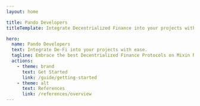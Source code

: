 ```yaml
---
layout: home

title: Pando Developers
titleTemplate: Integrate Decentrialized Finance into your projects with ease

hero:
  name: Pando Developers
  text: Integrate De-Fi into your projects with ease.
  tagline: Embrace the best Decentrialized Finance Protocols on Mixin Network.
  actions:
    - theme: brand
      text: Get Started
      link: /guide/getting-started
    - theme: alt
      text: References
      link: /references/overview
---
```

